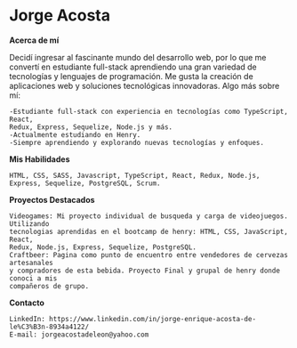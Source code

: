 # **Jorge Acosta**
**Acerca de mí**

Decidí ingresar al fascinante mundo del desarrollo web, por lo que me convertí en estudiante 
full-stack aprendiendo una gran variedad de tecnologías y lenguajes de programación.
Me gusta la creación de aplicaciones web y soluciones tecnológicas innovadoras.
Algo más sobre mí:

    -Estudiante full-stack con experiencia en tecnologías como TypeScript, React,
    Redux, Express, Sequelize, Node.js y más.
    -Actualmente estudiando en Henry.
    -Siempre aprendiendo y explorando nuevas tecnologías y enfoques.

**Mis Habilidades**

    HTML, CSS, SASS, Javascript, TypeScript, React, Redux, Node.js, Express, Sequelize, PostgreSQL, Scrum.

**Proyectos Destacados**

    Videogames: Mi proyecto individual de busqueda y carga de videojuegos. Utilizando 
    tecnologias aprendidas en el bootcamp de henry: HTML, CSS, JavaScript, React, 
    Redux, Node.js, Express, Sequelize, PostgreSQL.
    Craftbeer: Pagina como punto de encuentro entre vendedores de cervezas artesanales 
    y compradores de esta bebida. Proyecto Final y grupal de henry donde conoci a mis 
    compañeros de grupo.

**Contacto**

    LinkedIn: https://www.linkedin.com/in/jorge-enrique-acosta-de-le%C3%B3n-8934a4122/
    E-mail: jorgeacostadeleon@yahoo.com
